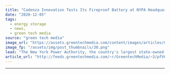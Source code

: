```yaml
---
title: "Cadenza Innovation Tests Its Fireproof Battery at NYPA Headquarters"
date: "2020-12-05"
tags: 
  - energy storage
  - news,
  - green tech media
source: "green tech media"
image_url: "https://assets.greentechmedia.com/content/images/articles/Cadenza_NYPA_installation_xl.jpg"
image_fp: "/assets/img/post_thumbnails/30.png"
lead: "The New York Power Authority, the country's largest state-owned electric utility, just installed an unusual battery at its headquarters. The 50-kilowatt/250-kilowatt-hour battery isn't remarkable for its size, but rather for its promise of a design t ..."
article_url: "http://feeds.greentechmedia.com/~r/GreentechMedia/~3/pfV6XlIlNJc/cadenza-innovation-installs-fireproof-battery-at-nypa-headquarters-to-prove-technology"
---
```


---
